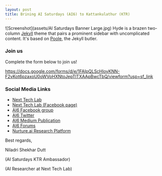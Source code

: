 ```yaml
---
layout: post
title: Brining AI Saturdays (AI6) to Kattankulathur (KTR)
---
```

![Screenshot](assets/AI Saturdays Banner Large.jpg)
Hyde is a brazen two-column [Jekyll](http://jekyllrb.com) theme that pairs a prominent sidebar with uncomplicated content. It's based on [Poole](http://getpoole.com), the Jekyll butler.


### Join us
Complete the form below to join us!

https://docs.google.com/forms/d/e/1FAIpQLScHloyKNN-F2vKot6pzaxoU0oWVoHXNtoJepTlTXAApBwcTbQ/viewform?usp=sf_link

### Social Media Links
* <a href="https://nextech.io/" target="_blank">Next Tech Lab </a>
* <a href="https://www.facebook.com/NextTechSRM/?ref=br_rs" target="_blank">Next Tech Lab (Facebook page)</a>
* <a href="https://www.facebook.com/groups/aisaturdays/" target="_blank">AI6 Facebook group</a>
* <a href="https://twitter.com/AISaturdays " target="_blank">AI6 Twitter</a>
* <a href="https://medium.com/ai-saturdays " target="_blank">AI6 Medium Publication</a>
* <a href="https://ai6forums.nurture.ai/" target="_blank">AI6 Forums</a>
* <a href="https://nurture.ai/ " target="_blank">Nurture.ai Research Platform</a>

Best regards,

Niladri Shekhar Dutt

(AI Saturdays KTR Ambassador)

(AI Researcher at Next Tech Lab)
